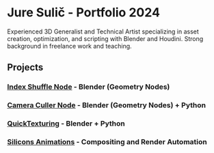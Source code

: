 # Jure Sulič - Portfolio 2024
Experienced 3D Generalist and Technical Artist specializing in asset creation, optimization, and scripting with Blender and Houdini. Strong background in freelance work and teaching.

## Projects

### [Index Shuffle Node](https://github.com/you-re/portfolio-2024/tree/main/Index%20Shuffle%20Node) - Blender (Geometry Nodes)

### [Camera Culler Node](https://github.com/you-re/portfolio-2024/tree/main/Camera%20Culler) - Blender (Geometry Nodes) + Python

### [QuickTexturing](https://github.com/you-re/portfolio-2024/tree/main/CFPS%20-%20Quick%20Texturing) - Blender + Python

### [Silicons Animations](https://github.com/you-re/portfolio-2024/tree/main/Silicons%20Animations) - Compositing and Render Automation
